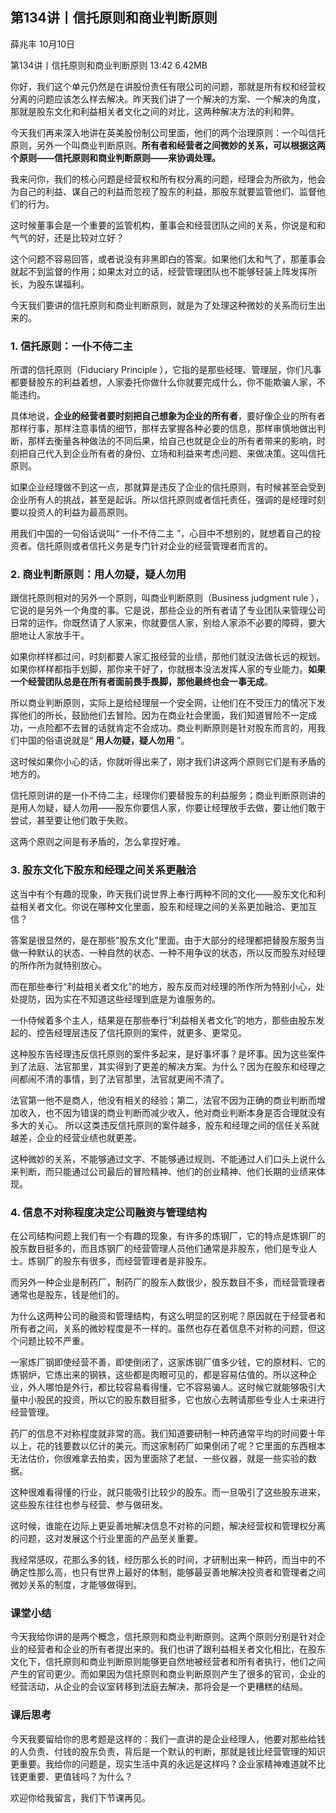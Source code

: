 

## 第134讲丨信托原则和商业判断原则


薛兆丰
10月10日

第134讲丨信托原则和商业判断原则
13:42 6.42MB


你好，我们这个单元仍然是在讲股份责任有限公司的问题，那就是所有权和经营权分离的问题应该怎么样去解决。昨天我们讲了一个解决的方案、一个解决的角度，那就是股东文化和利益相关者文化之间的对比，这两种解决方法的利和弊。

今天我们再来深入地讲在英美股份制公司里面，他们的两个治理原则：一个叫信托原则，另外一个叫商业判断原则。**所有者和经营者之间微妙的关系，可以根据这两个原则——信托原则和商业判断原则——来协调处理。**

我来问你，我们的核心问题是经营权和所有权分离的问题，经理会为所欲为，他会为自己的利益、谋自己的利益而忽视了股东的利益，那股东就要监管他们、监督他们的行为。

这时候董事会是一个重要的监管机构，董事会和经营团队之间的关系，你说是和和气气的好，还是比较对立好？

这个问题不容易回答，或者说没有非黑即白的答案。如果他们太和气了，那董事会就起不到监督的作用；如果太对立的话，经营管理团队也不能够轻装上阵发挥所长，为股东谋福利。

今天我们要讲的信托原则和商业判断原则，就是为了处理这种微妙的关系而衍生出来的。

### 1. 信托原则：一仆不侍二主

所谓的信托原则（Fiduciary Principle ），它指的是那些经理、管理层，你们凡事都要替股东的利益着想，人家委托你做什么你就要完成什么，你不能欺骗人家，不能违约。

具体地说，**企业的经营者要时刻把自己想象为企业的所有者**，要好像企业的所有者那样行事，那样注意事情的细节，那样去掌握各种必要的信息，那样审慎地做出判断，那样去衡量各种做法的不同后果，给自己也就是企业的所有者带来的影响，时刻把自己代入到企业所有者的身份、立场和利益来考虑问题、来做决策。这叫信托原则。

如果企业经理做不到这一点，那就算是违反了企业的信托原则，有时候甚至会受到企业所有人的挑战，甚至是起诉。所以信托原则或者信托责任，强调的是经理时刻要以投资人的利益为最高原则。

用我们中国的一句俗话说叫“ 一仆不侍二主 ”，心目中不想别的，就想着自己的投资者。信托原则或者信托义务是专门针对企业的经营管理者而言的。

### 2. 商业判断原则：用人勿疑，疑人勿用

跟信托原则相对的另外一个原则，叫商业判断原则（Business judgment rule ），它说的是另外一个角度的事。它是说，那些企业的所有者请了专业团队来管理公司日常的运作。你既然请了人家来，你就要信人家，别给人家添不必要的障碍，要大胆地让人家放手干。

如果你样样都过问，时刻都要人家汇报经营的业绩，那他们就没法做长远的规划。如果你样样都指手划脚，那你来干好了，你就根本没法发挥人家的专业能力。**如果一个经营团队总是在所有者面前畏手畏脚，那他最终也会一事无成**。

所以商业判断原则，实际上是给经理层一个安全网，让他们在不受压力的情况下发挥他们的所长，鼓励他们去冒险。因为在商业社会里面，我们知道冒险不一定成功，一点险都不去冒的话就肯定不会成功。商业判断原则是针对股东而言的，用我们中国的俗语说就是“ **用人勿疑，疑人勿用** ”。

这时候如果你小心的话，你就听得出来了，刚才我们讲这两个原则它们是有矛盾的地方的。

信托原则讲的是一仆不侍二主，经理你们要替股东的利益服务；商业判断原则讲的是用人勿疑，疑人勿用——股东你要信人家，你要让经理放手去做，要让他们敢于尝试，甚至要让他们敢于失败。

这两个原则之间是有矛盾的，怎么拿捏好难。

### 3. 股东文化下股东和经理之间关系更融洽

这当中有个有趣的现象，昨天我们说世界上奉行两种不同的文化——股东文化和利益相关者文化。你说在哪种文化里面，股东和经理之间的关系更加融洽、更加互信？

答案是很显然的，是在那些“股东文化”里面。由于大部分的经理都把替股东服务当做一种默认的状态、一种自然的状态、一种不用争议的状态，所以反而股东对经理的所作所为就特别放心。

而在那些奉行“利益相关者文化”的地方，股东反而对经理的所作所为特别小心，处处提防，因为实在不知道这些经理到底是为谁服务的。

一仆侍候着多个主人，结果是在那些奉行“利益相关者文化”的地方，那些由股东发起的、控告经理层违反了信托原则的案件，就更多、更常见。

这种股东告经理违反信托原则的案件多起来，是好事坏事？是坏事。因为这些案件到了法庭、法官那里，其实得到了更差的解决方案。为什么？因为在股东和经理之间都闹不清的事情，到了法官那里，法官就更闹不清了。

法官第一他不是商人，他没有相关的经验；第二，法官不因为正确的商业判断而增加收入，也不因为错误的商业判断而减少收入，他对商业判断本身是否合理就没有多大的关心。
所以这类违反信托原则的案件越多，股东和经理之间的信任关系就越差，企业的经营业绩也就更差。

这种微妙的关系，不能够通过文字、不能够通过规则、不能通过人们口头上说什么来判断，而只能通过公司最后的冒险精神、他们的创业精神、他们长期的业绩来体现。

### 4. 信息不对称程度决定公司融资与管理结构

在公司结构问题上我们有一个有趣的现象，有许多的炼钢厂，它的特点是炼钢厂的股东数目挺多的，而且炼钢厂的经营管理人员他们通常是非股东，他们是专业人士。炼钢厂的股东有很多，而经营管理者是非股东。

而另外一种企业是制药厂，制药厂的股东人数很少，股东数目不多，而经营管理者通常也是股东，钱是他们的。

为什么这两种公司的融资和管理结构，有这么明显的区别呢？原因就在于经营者和所有者之间，关系的微妙程度是不一样的。虽然也存在着信息不对称的问题，但这个问题比较不严重。

一家炼厂钢即使经营不善，即使倒闭了，这家炼钢厂值多少钱，它的原材料、它的炼钢炉，它炼出来的钢铁，这些都是肉眼可见的，都是容易估值的。所以这种企业，外人哪怕是外行，都比较容易看得懂，它不容易骗人。这时候它就能够吸引大量中小股民的投资，所以它的股东数目挺多，它也放心去聘请那些专业人士来进行经营管理。

药厂的信息不对称程度就非常的高。我们知道要研制一种药通常平均的时间要十年以上，花的钱要数以亿计的美元。而这家制药厂如果倒闭了呢？它里面的东西根本无法估价，你很难拿去拍卖，因为里面除了老鼠、一些仪器，就是一些实验的数据。

这种很难看得懂的行业，就只能吸引比较少的股东。而一旦吸引了这些股东进来，这些股东往往也参与经营、参与做研发。

这时候，谁能在边际上更妥善地解决信息不对称的问题，解决经营权和管理权分离的问题，这对发展这个行业里面的产品至关重要。

我经常感叹，花那么多的钱，经历那么长的时间，才研制出来一种药，而当中的不确定性那么高，也只有世界上最好的体制，能够最妥善地解决投资者和管理者之间微妙关系的制度，才能够做得到。

### 课堂小结

今天我给你讲的是两个概念，信托原则和商业判断原则。这两个原则分别是针对企业的经营者和企业的所有者提出来的。我们也讲了跟利益相关者文化相比，在股东文化下，信托原则和商业判断原则能够更自然地被经营者和所有者执行，他们之间产生的官司更少。而如果因为信托原则和商业判断原则产生了很多的官司，企业的经营活动，从企业的会议室转移到法庭去解决，那将会是一个更糟糕的结局。

### 课后思考

今天我要留给你的思考题是这样的：我们一直讲的是企业经理人，他要对那些给钱的人负责、付钱的股东负责，背后是一个默认的判断，那就是钱比经营管理的知识更重要。我给你的问题是，现实生活中真的永远是这样吗？企业家精神难道就不比钱更重要、更值钱吗？为什么？

欢迎你给我留言，我们下节课再见。